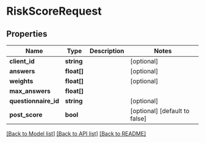 # RiskScoreRequest

## Properties
Name | Type | Description | Notes
------------ | ------------- | ------------- | -------------
**client_id** | **string** |  | [optional] 
**answers** | **float[]** |  | [optional] 
**weights** | **float[]** |  | [optional] 
**max_answers** | **float[]** |  | 
**questionnaire_id** | **string** |  | [optional] 
**post_score** | **bool** |  | [optional] [default to false]

[[Back to Model list]](../README.md#documentation-for-models) [[Back to API list]](../README.md#documentation-for-api-endpoints) [[Back to README]](../README.md)


